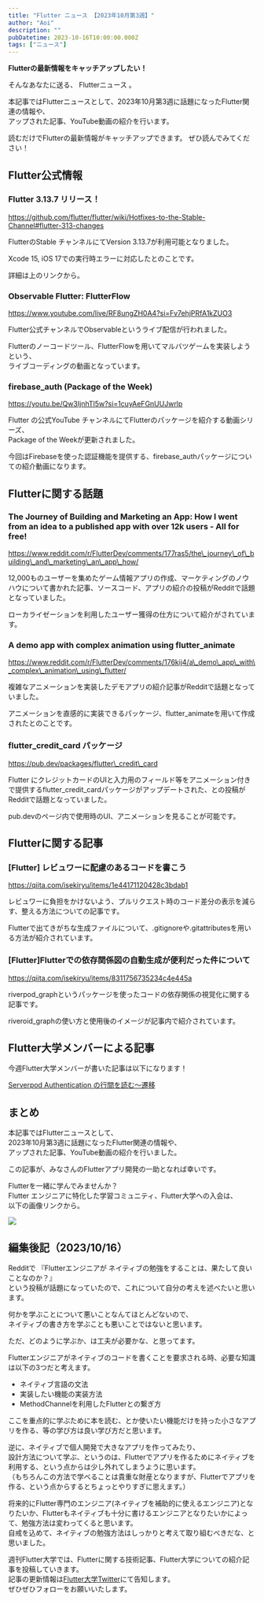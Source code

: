 ```yaml
---
title: "Flutter ニュース 【2023年10月第3週】"
author: "Aoi"
description: ""
pubDatetime: 2023-10-16T10:00:00.000Z
tags: ["ニュース"]
---
```


**Flutterの最新情報をキャッチアップしたい！**

そんなあなたに送る、 Flutterニュース 。

本記事ではFlutterニュースとして、2023年10月第3週に話題になったFlutter関連の情報や、  
アップされた記事、YouTube動画の紹介を行います。

読むだけでFlutterの最新情報がキャッチアップできます。 ぜひ読んでみてください！

## Flutter公式情報

### Flutter 3.13.7 リリース！

https://github.com/flutter/flutter/wiki/Hotfixes-to-the-Stable-Channel#flutter-313-changes

FlutterのStable チャンネルにてVersion 3.13.7が利用可能となりました。

Xcode 15, iOS 17での実行時エラーに対応したとのことです。

詳細は上のリンクから。

### Observable Flutter: FlutterFlow

https://www.youtube.com/live/RF8ungZH0A4?si=Fv7ehjPRfA1kZUO3

Flutter公式チャンネルでObservable<Flutter>というライブ配信が行われました。

Flutterのノーコードツール、FlutterFlowを用いてマルバツゲームを実装しようという、  
ライブコーディングの動画となっています。

### firebase\_auth (Package of the Week)

https://youtu.be/Qw3IjnhTl5w?si=1cuyAeFGnUUJwrlp

Flutter の公式YouTube チャンネルにてFlutterのパッケージを紹介する動画シリーズ、  
Package of the Weekが更新されました。

今回はFirebaseを使った認証機能を提供する、firebase\_authパッケージについての紹介動画になります。

## Flutterに関する話題

### The Journey of Building and Marketing an App: How I went from an idea to a published app with over 12k users - All for free!

https://www.reddit.com/r/FlutterDev/comments/177ras5/the\_journey\_of\_building\_and\_marketing\_an\_app\_how/

12,000ものユーザーを集めたゲーム情報アプリの作成、マーケティングのノウハウについて書かれた記事、ソースコード、アプリの紹介の投稿がRedditで話題となっていました。

ローカライゼーションを利用したユーザー獲得の仕方について紹介がされています。

### A demo app with complex animation using flutter\_animate

https://www.reddit.com/r/FlutterDev/comments/176kij4/a\_demo\_app\_with\_complex\_animation\_using\_flutter/

複雑なアニメーションを実装したデモアプリの紹介記事がRedditで話題となっていました。

アニメーションを直感的に実装できるパッケージ、flutter\_animateを用いて作成されたとのことです。

### flutter\_credit\_card パッケージ

https://pub.dev/packages/flutter\_credit\_card

Flutter にクレジットカードのUIと入力用のフィールド等をアニメーション付きで提供するflutter\_credit\_cardパッケージがアップデートされた、との投稿がRedditで話題となっていました。

pub.devのページ内で使用時のUI、アニメーションを見ることが可能です。

## Flutterに関する記事

### \[Flutter\] レビュワーに配慮のあるコードを書こう

https://qiita.com/isekiryu/items/1e44171120428c3bdab1

レビュワーに負担をかけないよう、プルリクエスト時のコード差分の表示を減らす、整える方法についての記事です。

Flutterで出てきがちな生成ファイルについて、.gitignoreや.gitattributesを用いる方法が紹介されています。

### \[Flutter\]Flutterでの依存関係図の自動生成が便利だった件について

https://qiita.com/isekiryu/items/8311756735234c4e445a

riverpod\_graphというパッケージを使ったコードの依存関係の視覚化に関する記事です。

riveroid\_graphの使い方と使用後のイメージが記事内で紹介されています。

## Flutter大学メンバーによる記事

今週Flutter大学メンバーが書いた記事は以下になります！

[Serverpod Authentication の行間を読む〜遷移](https://zenn.dev/flutteruniv_dev/articles/51b7d6c65b2066)

## まとめ

本記事ではFlutterニュースとして、  
2023年10月第3週に話題になったFlutter関連の情報や、  
アップされた記事、YouTube動画の紹介を行いました。

この記事が、みなさんのFlutterアプリ開発の一助となれば幸いです。

Flutterを一緒に学んでみませんか？  
Flutter エンジニアに特化した学習コミュニティ、Flutter大学への入会は、  
以下の画像リンクから。

[![](https://blog.flutteruniv.com/wp-content/uploads/2022/07/Flutter大学バナー.png)](//flutteruniv.com)

## 編集後記（2023/10/16）

Redditで 『Flutterエンジニアが ネイティブの勉強をすることは、果たして良いことなのか？』  
という投稿が話題になっていたので、これについて自分の考えを述べたいと思います。

何かを学ぶことについて悪いことなんてほとんどないので、  
ネイティブの書き方を学ぶことも悪いことではないと思います。

ただ、どのように学ぶか、は工夫が必要かな、と思ってます。

Flutterエンジニアがネイティブのコードを書くことを要求される時、必要な知識は以下の3つだと考えます。

*   ネイティブ言語の文法
*   実装したい機能の実装方法
*   MethodChannelを利用したFlutterとの繋ぎ方

ここを重点的に学ぶために本を読む、とか使いたい機能だけを持った小さなアプリを作る、等の学び方は良い学び方だと思います。

逆に、ネイティブで個人開発で大きなアプリを作ってみたり、  
設計方法について学ぶ、というのは、Flutterでアプリを作るためにネイティブを利用する、という点からは少し外れてしまうように思います。  
（もちろんこの方法で学べることは貴重な財産となりますが、Flutterでアプリを作る、という点からするとちょっとやりすぎに思えます。）

将来的にFlutter専門のエンジニア(ネイティブを補助的に使えるエンジニア)となりたいか、Flutterもネイティブも十分に書けるエンジニアとなりたいかによって、勉強方法は変わってくると思います。  
自戒を込めて、ネイティブの勉強方法はしっかりと考えて取り組むべきだな、と思いました。

週刊Flutter大学では、Flutterに関する技術記事、Flutter大学についての紹介記事を投稿していきます。  
記事の更新情報は[Flutter大学Twitter](https://twitter.com/FlutterUniv)にて告知します。  
ぜひぜひフォローをお願いいたします。